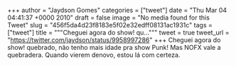 
+++
author = "Jaydson Gomes"
categories = ["tweet"]
date = "Thu Mar 04 04:41:37 +0000 2010"
draft = false
image = "No media found for this Tweet"
slug = "456f5da4d23f8183e5f02e32edff08131ac1931c"
tags = ["tweet"]
title = """Cheguei agora do show! qu..."""
tweet = true
tweet_url = "https://twitter.com/jaydson/status/9958997286"
+++
Cheguei agora do show! quebrado, não tenho mais idade pra show Punk! Mas NOFX vale a quebradera. Quando vierem denovo, estou lá com certeza.
